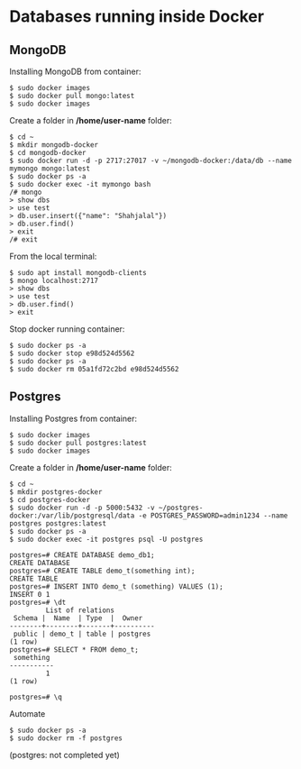 # Databases running inside Docker

## MongoDB

Installing MongoDB from container:
```
$ sudo docker images
$ sudo docker pull mongo:latest
$ sudo docker images
```

Create a folder in **/home/user-name** folder:
```
$ cd ~
$ mkdir mongodb-docker
$ cd mongodb-docker
$ sudo docker run -d -p 2717:27017 -v ~/mongodb-docker:/data/db --name mymongo mongo:latest
$ sudo docker ps -a
$ sudo docker exec -it mymongo bash
/# mongo
> show dbs
> use test
> db.user.insert({"name": "Shahjalal"})
> db.user.find()
> exit
/# exit
```

From the local terminal:
```
$ sudo apt install mongodb-clients
$ mongo localhost:2717
> show dbs
> use test
> db.user.find()
> exit
```

Stop docker running container:
```
$ sudo docker ps -a
$ sudo docker stop e98d524d5562
$ sudo docker ps -a
$ sudo docker rm 05a1fd72c2bd e98d524d5562
```


## Postgres

Installing Postgres from container:
```
$ sudo docker images
$ sudo docker pull postgres:latest
$ sudo docker images
```

Create a folder in **/home/user-name** folder:
```
$ cd ~
$ mkdir postgres-docker
$ cd postgres-docker
$ sudo docker run -d -p 5000:5432 -v ~/postgres-docker:/var/lib/postgresql/data -e POSTGRES_PASSWORD=admin1234 --name postgres postgres:latest
$ sudo docker ps -a
$ sudo docker exec -it postgres psql -U postgres

postgres=# CREATE DATABASE demo_db1;
CREATE DATABASE
postgres=# CREATE TABLE demo_t(something int);
CREATE TABLE
postgres=# INSERT INTO demo_t (something) VALUES (1);
INSERT 0 1
postgres=# \dt
         List of relations
 Schema |  Name  | Type  |  Owner   
--------+--------+-------+----------
 public | demo_t | table | postgres
(1 row)
postgres=# SELECT * FROM demo_t;
 something 
-----------
         1
(1 row)

postgres=# \q

```


Automate 
```
$ sudo docker ps -a
$ sudo docker rm -f postgres
```

(postgres: not completed yet)